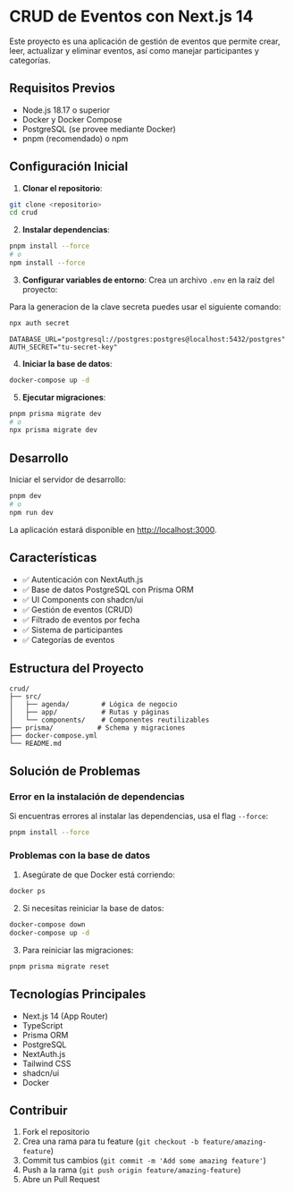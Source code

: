 # CRUD de Eventos con Next.js 14

Este proyecto es una aplicación de gestión de eventos que permite crear, leer, actualizar y eliminar eventos, así como manejar participantes y categorías.

## Requisitos Previos

- Node.js 18.17 o superior
- Docker y Docker Compose
- PostgreSQL (se provee mediante Docker)
- pnpm (recomendado) o npm

## Configuración Inicial

1. **Clonar el repositorio**:

```bash
git clone <repositorio>
cd crud
```

2. **Instalar dependencias**:

```bash
pnpm install --force
# o
npm install --force
```

3. **Configurar variables de entorno**:
   Crea un archivo `.env` en la raíz del proyecto:

Para la generacion de la clave secreta puedes usar el siguiente comando:

```bash
npx auth secret
```

```env
DATABASE_URL="postgresql://postgres:postgres@localhost:5432/postgres"
AUTH_SECRET="tu-secret-key"
```

4. **Iniciar la base de datos**:

```bash
docker-compose up -d
```

5. **Ejecutar migraciones**:

```bash
pnpm prisma migrate dev
# o
npx prisma migrate dev
```

## Desarrollo

Iniciar el servidor de desarrollo:

```bash
pnpm dev
# o
npm run dev
```

La aplicación estará disponible en [http://localhost:3000](http://localhost:3000).

## Características

- ✅ Autenticación con NextAuth.js
- ✅ Base de datos PostgreSQL con Prisma ORM
- ✅ UI Components con shadcn/ui
- ✅ Gestión de eventos (CRUD)
- ✅ Filtrado de eventos por fecha
- ✅ Sistema de participantes
- ✅ Categorías de eventos

## Estructura del Proyecto

```
crud/
├── src/
│   ├── agenda/        # Lógica de negocio
│   ├── app/           # Rutas y páginas
│   └── components/    # Componentes reutilizables
├── prisma/           # Schema y migraciones
├── docker-compose.yml
└── README.md
```

## Solución de Problemas

### Error en la instalación de dependencias

Si encuentras errores al instalar las dependencias, usa el flag `--force`:

```bash
pnpm install --force
```

### Problemas con la base de datos

1. Asegúrate de que Docker está corriendo:

```bash
docker ps
```

2. Si necesitas reiniciar la base de datos:

```bash
docker-compose down
docker-compose up -d
```

3. Para reiniciar las migraciones:

```bash
pnpm prisma migrate reset
```

## Tecnologías Principales

- Next.js 14 (App Router)
- TypeScript
- Prisma ORM
- PostgreSQL
- NextAuth.js
- Tailwind CSS
- shadcn/ui
- Docker

## Contribuir

1. Fork el repositorio
2. Crea una rama para tu feature (`git checkout -b feature/amazing-feature`)
3. Commit tus cambios (`git commit -m 'Add some amazing feature'`)
4. Push a la rama (`git push origin feature/amazing-feature`)
5. Abre un Pull Request
